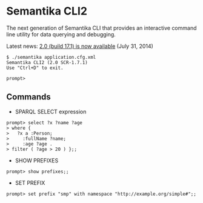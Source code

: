 Semantika CLI2
==============
The next generation of Semantika CLI that provides an interactive command line utility for data querying and debugging.

Latest news: [2.0 (build 17.1) is now available](https://github.com/obidea/semantika-cli2/releases/tag/v2.0_17.1) (July 31, 2014)

```
$ ./semantika application.cfg.xml
Semantika CLI2 (2.0 SCR-1.7.1)
Use "Ctrl+D" to exit.

prompt>
```

Commands
--------

* SPARQL SELECT expression

```
prompt> select ?x ?name ?age
> where {
>   ?x a :Person;
>     :fullName ?name;
>     :age ?age .
> filter ( ?age > 20 ) };;
```

* SHOW PREFIXES

```
prompt> show prefixes;;
```

* SET PREFIX

```
prompt> set prefix "smp" with namespace "http://example.org/simple#";;
```
